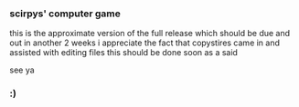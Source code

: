 ### scirpys' computer game ###

this is the approximate version of the full release which should be due and out in another 2 weeks
i appreciate the fact that copystires came in and assisted with editing files
this should be done soon as a said

see ya

### :) ###
